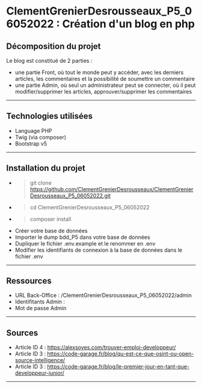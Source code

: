 # ClementGrenierDesrousseaux_P5_06052022 : Création d'un blog en php


## Décomposition du projet

Le blog est constitué de 2 parties : 
- une partie Front, où tout le monde peut y accéder, avec les derniers articles, les commentaires et la possibilité de soumettre un commentaire
- une partie Admin, où seul un administrateur peut se connecter, où il peut modifier/supprimer les articles, approuver/supprimer les commentaires

---

## Technologies utilisées
- Language PHP
- Twig (via composer)
- Bootstrap v5

---

## Installation du projet

- > git clone https://github.com/ClementGrenierDesrousseaux/ClementGrenierDesrousseaux_P5_06052022.git
- > cd ClementGrenierDesrousseaux_P5_06052022
- > composer install
- Créer votre base de données
- Importer le dump bdd_P5 dans votre base de données
- Dupliquer le fichier .env.example et le renommer en .env
- Modifier les identifiants de connexion à la base de données dans le fichier .env

---

## Ressources

- URL Back-Office : /ClementGrenierDesrousseaux_P5_06052022/admin
- Identifitants Admin : 
- Mot de passe Admin

---

## Sources

- Article ID 4 : https://alexsoyes.com/trouver-emploi-developpeur/
- Article ID 3 : https://code-garage.fr/blog/qu-est-ce-que-osint-ou-open-source-intelligence/
- Article ID 3 : https://code-garage.fr/blog/le-premier-jour-en-tant-que-developpeur-junior/
---
